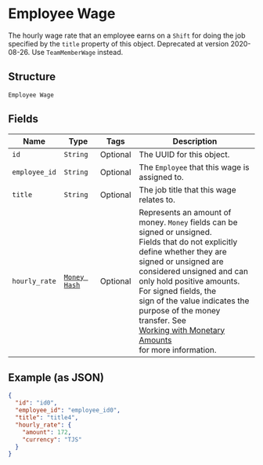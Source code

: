 
# Employee Wage

The hourly wage rate that an employee earns on a `Shift` for doing the job
specified by the `title` property of this object. Deprecated at version 2020-08-26. Use `TeamMemberWage` instead.

## Structure

`Employee Wage`

## Fields

| Name | Type | Tags | Description |
|  --- | --- | --- | --- |
| `id` | `String` | Optional | The UUID for this object. |
| `employee_id` | `String` | Optional | The `Employee` that this wage is assigned to. |
| `title` | `String` | Optional | The job title that this wage relates to. |
| `hourly_rate` | [`Money Hash`](../../doc/models/money.md) | Optional | Represents an amount of money. `Money` fields can be signed or unsigned.<br>Fields that do not explicitly define whether they are signed or unsigned are<br>considered unsigned and can only hold positive amounts. For signed fields, the<br>sign of the value indicates the purpose of the money transfer. See<br>[Working with Monetary Amounts](../../https://developer.squareup.com/docs/build-basics/working-with-monetary-amounts)<br>for more information. |

## Example (as JSON)

```json
{
  "id": "id0",
  "employee_id": "employee_id0",
  "title": "title4",
  "hourly_rate": {
    "amount": 172,
    "currency": "TJS"
  }
}
```

